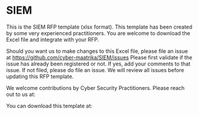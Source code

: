 # SIEM
This is the SIEM RFP template (xlsx format).  This template has been created by some very experienced practitioners. You are welcome to download the Excel file and integrate with your RFP.

Should you want us to make changes to this Excel file, please file an issue at https://github.com/cyber-maatrika/SIEM/issues
Please first validate if the issue has already been registered or not. If yes, add your comments to that issue.
If not filed, please do file an issue.  We will review all issues before updating this RFP template.

We welcome contributions by Cyber Security Practitioners.  Please reach out to us at: 

You can download this template at: 
